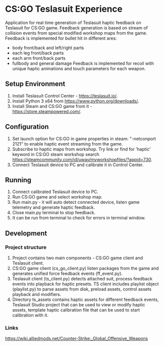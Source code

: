 # CS:GO Teslasuit Experience
Application for real time generation of Teslasuit haptic feedback on Teslasuit for CS:GO game. Feedback generation is based on stream of collision events from special modified workshop maps from the game.
Feedback is implemented for bullet hit in different ares:
- body front/back and left/right parts
- each leg front/back parts
- each arm front/back parts
- fullbody and general damage
Feedback is implemented for recoil with unique haptic animations and touch parameters for each weapon.

## Setup Environment
1. Install Teslasuit Control Center - https://teslasuit.io/.
2. Install Python 3 x64 from https://www.python.org/downloads/.
3. Install Steam and CS:GO game from it - https://store.steampowered.com/.

## Configuration
1. Set launch option for CS:GO in game properties in steam: "-netconport 2121" to enable haptic event streaming from the game.
2. Subscribe to haptic maps from workshop. Try link or find for 'haptic' keyword in CS:GO steam workshop search https://steamcommunity.com/id/uway/myworkshopfiles/?appid=730. 
3. Connect Teslasuit device to PC and calibrate it in Control Center.

## Running
1. Connect calibrated Teslasuit device to PC.
2. Run CS:GO game and select workshop map.
3. Run main.py - it will auto detect connected device, listen game telemetry and generate haptic feedback.
3. Close main.py terminal to stop feedback.
4. It can be run from terminal to check for errors in terminal window.

## Development

### Project structure
1. Project contains two main components - CS:GO game client and Teslasuit client.
2. CS:GO game client (cs_go_client.py) listen packages from the game and generates unified force feedback events (ff_event.py).
3. Teslasuit client (ts_client.py) detects attached suit, process feedback events into playback for haptic presets. TS client includes playlist object (playlist.py) to parse assets from disk, preload assets, control assets playback and modifiers.
4. Directory ts_assets contains haptic assets for different feedback events, Teslasuit Studio project that can be used to view or modify haptic assets, template haptic calibration file that can be used to start calibration with it.

### Links
https://wiki.alliedmods.net/Counter-Strike:_Global_Offensive_Weapons
